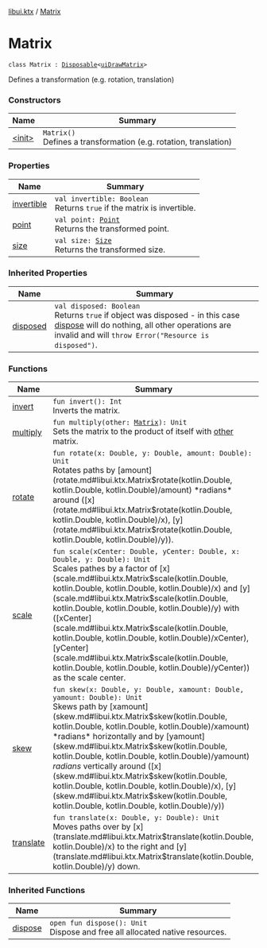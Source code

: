 [libui.ktx](../index.md) / [Matrix](./index.md)

# Matrix

`class Matrix : `[`Disposable`](../-disposable/index.md)`<`[`uiDrawMatrix`](../../libui/ui-draw-matrix/index.md)`>`

Defines a transformation (e.g. rotation, translation)

### Constructors

| Name | Summary |
|---|---|
| [&lt;init&gt;](-init-.md) | `Matrix()`<br>Defines a transformation (e.g. rotation, translation) |

### Properties

| Name | Summary |
|---|---|
| [invertible](invertible.md) | `val invertible: Boolean`<br>Returns `true` if the matrix is invertible. |
| [point](point.md) | `val point: `[`Point`](../-point/index.md)<br>Returns the transformed point. |
| [size](size.md) | `val size: `[`Size`](../-size/index.md)<br>Returns the transformed size. |

### Inherited Properties

| Name | Summary |
|---|---|
| [disposed](../-disposable/disposed.md) | `val disposed: Boolean`<br>Returns `true` if object was disposed - in this case [dispose](../-disposable/dispose.md) will do nothing, all other operations are invalid and will `throw Error("Resource is disposed")`. |

### Functions

| Name | Summary |
|---|---|
| [invert](invert.md) | `fun invert(): Int`<br>Inverts the matrix. |
| [multiply](multiply.md) | `fun multiply(other: `[`Matrix`](./index.md)`): Unit`<br>Sets the matrix to the product of itself with [other](multiply.md#libui.ktx.Matrix$multiply(libui.ktx.Matrix)/other) matrix. |
| [rotate](rotate.md) | `fun rotate(x: Double, y: Double, amount: Double): Unit`<br>Rotates paths by [amount](rotate.md#libui.ktx.Matrix$rotate(kotlin.Double, kotlin.Double, kotlin.Double)/amount) *radians* around ([x](rotate.md#libui.ktx.Matrix$rotate(kotlin.Double, kotlin.Double, kotlin.Double)/x), [y](rotate.md#libui.ktx.Matrix$rotate(kotlin.Double, kotlin.Double, kotlin.Double)/y)). |
| [scale](scale.md) | `fun scale(xCenter: Double, yCenter: Double, x: Double, y: Double): Unit`<br>Scales pathes by a factor of [x](scale.md#libui.ktx.Matrix$scale(kotlin.Double, kotlin.Double, kotlin.Double, kotlin.Double)/x) and [y](scale.md#libui.ktx.Matrix$scale(kotlin.Double, kotlin.Double, kotlin.Double, kotlin.Double)/y) with ([xCenter](scale.md#libui.ktx.Matrix$scale(kotlin.Double, kotlin.Double, kotlin.Double, kotlin.Double)/xCenter), [yCenter](scale.md#libui.ktx.Matrix$scale(kotlin.Double, kotlin.Double, kotlin.Double, kotlin.Double)/yCenter)) as the scale center. |
| [skew](skew.md) | `fun skew(x: Double, y: Double, xamount: Double, yamount: Double): Unit`<br>Skews path by [xamount](skew.md#libui.ktx.Matrix$skew(kotlin.Double, kotlin.Double, kotlin.Double, kotlin.Double)/xamount) *radians* horizontally and by [yamount](skew.md#libui.ktx.Matrix$skew(kotlin.Double, kotlin.Double, kotlin.Double, kotlin.Double)/yamount) *radians* vertically around ([x](skew.md#libui.ktx.Matrix$skew(kotlin.Double, kotlin.Double, kotlin.Double, kotlin.Double)/x), [y](skew.md#libui.ktx.Matrix$skew(kotlin.Double, kotlin.Double, kotlin.Double, kotlin.Double)/y)) |
| [translate](translate.md) | `fun translate(x: Double, y: Double): Unit`<br>Moves paths over by [x](translate.md#libui.ktx.Matrix$translate(kotlin.Double, kotlin.Double)/x) to the right and [y](translate.md#libui.ktx.Matrix$translate(kotlin.Double, kotlin.Double)/y) down. |

### Inherited Functions

| Name | Summary |
|---|---|
| [dispose](../-disposable/dispose.md) | `open fun dispose(): Unit`<br>Dispose and free all allocated native resources. |
